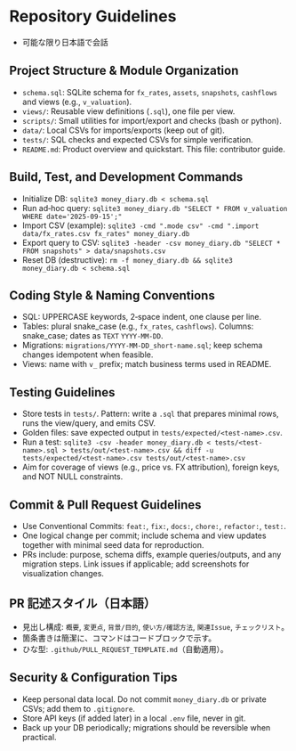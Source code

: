  # Repository Guidelines

* 可能な限り日本語で会話

 ## Project Structure & Module Organization
 - `schema.sql`: SQLite schema for `fx_rates`, `assets`, `snapshots`, `cashflows` and views (e.g., `v_valuation`).
 - `views/`: Reusable view definitions (`.sql`), one file per view.
 - `scripts/`: Small utilities for import/export and checks (bash or python).
 - `data/`: Local CSVs for imports/exports (keep out of git).
 - `tests/`: SQL checks and expected CSVs for simple verification.
 - `README.md`: Product overview and quickstart. This file: contributor guide.

 ## Build, Test, and Development Commands
 - Initialize DB: `sqlite3 money_diary.db < schema.sql`
 - Run ad‑hoc query: `sqlite3 money_diary.db "SELECT * FROM v_valuation WHERE date='2025-09-15';"`
 - Import CSV (example): `sqlite3 -cmd ".mode csv" -cmd ".import data/fx_rates.csv fx_rates" money_diary.db`
 - Export query to CSV: `sqlite3 -header -csv money_diary.db "SELECT * FROM snapshots" > data/snapshots.csv`
 - Reset DB (destructive): `rm -f money_diary.db && sqlite3 money_diary.db < schema.sql`

 ## Coding Style & Naming Conventions
 - SQL: UPPERCASE keywords, 2‑space indent, one clause per line.
 - Tables: plural snake_case (e.g., `fx_rates`, `cashflows`). Columns: snake_case; dates as `TEXT` `YYYY-MM-DD`.
 - Migrations: `migrations/YYYY-MM-DD_short-name.sql`; keep schema changes idempotent when feasible.
 - Views: name with `v_` prefix; match business terms used in README.

 ## Testing Guidelines
 - Store tests in `tests/`. Pattern: write a `.sql` that prepares minimal rows, runs the view/query, and emits CSV.
 - Golden files: save expected output in `tests/expected/<test-name>.csv`.
 - Run a test: `sqlite3 -csv -header money_diary.db < tests/<test-name>.sql > tests/out/<test-name>.csv && diff -u tests/expected/<test-name>.csv tests/out/<test-name>.csv`
 - Aim for coverage of views (e.g., price vs. FX attribution), foreign keys, and NOT NULL constraints.

## Commit & Pull Request Guidelines
- Use Conventional Commits: `feat:`, `fix:`, `docs:`, `chore:`, `refactor:`, `test:`.
- One logical change per commit; include schema and view updates together with minimal seed data for reproduction.
- PRs include: purpose, schema diffs, example queries/outputs, and any migration steps. Link issues if applicable; add screenshots for visualization changes.

## PR 記述スタイル（日本語）
- 見出し構成: `概要`, `変更点`, `背景/目的`, `使い方/確認方法`, `関連Issue`, `チェックリスト`。
- 箇条書きは簡潔に、コマンドはコードブロックで示す。
- ひな型: `.github/PULL_REQUEST_TEMPLATE.md`（自動適用）。

 ## Security & Configuration Tips
 - Keep personal data local. Do not commit `money_diary.db` or private CSVs; add them to `.gitignore`.
 - Store API keys (if added later) in a local `.env` file, never in git.
 - Back up your DB periodically; migrations should be reversible when practical.
